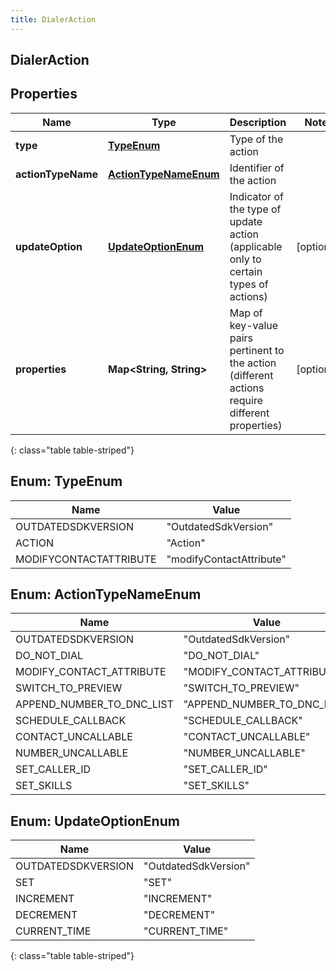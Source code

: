 ```yaml
---
title: DialerAction
---
```

## DialerAction


## Properties

| Name | Type | Description | Notes |
| ------------ | ------------- | ------------- | ------------- |
| **type** | [**TypeEnum**](#TypeEnum) | Type of the action |  |
| **actionTypeName** | [**ActionTypeNameEnum**](#ActionTypeNameEnum) | Identifier of the action |  |
| **updateOption** | [**UpdateOptionEnum**](#UpdateOptionEnum) | Indicator of the type of update action (applicable only to certain types of actions) |  [optional] |
| **properties** | **Map&lt;String, String&gt;** | Map of key-value pairs pertinent to the action (different actions require different properties) |  [optional] |
{: class="table table-striped"}


<a name="TypeEnum"></a>

## Enum: TypeEnum

| Name | Value |
| ---- | ----- |
| OUTDATEDSDKVERSION | &quot;OutdatedSdkVersion&quot; |
| ACTION | &quot;Action&quot; |
| MODIFYCONTACTATTRIBUTE | &quot;modifyContactAttribute&quot; |


<a name="ActionTypeNameEnum"></a>

## Enum: ActionTypeNameEnum

| Name | Value |
| ---- | ----- |
| OUTDATEDSDKVERSION | &quot;OutdatedSdkVersion&quot; |
| DO_NOT_DIAL | &quot;DO_NOT_DIAL&quot; |
| MODIFY_CONTACT_ATTRIBUTE | &quot;MODIFY_CONTACT_ATTRIBUTE&quot; |
| SWITCH_TO_PREVIEW | &quot;SWITCH_TO_PREVIEW&quot; |
| APPEND_NUMBER_TO_DNC_LIST | &quot;APPEND_NUMBER_TO_DNC_LIST&quot; |
| SCHEDULE_CALLBACK | &quot;SCHEDULE_CALLBACK&quot; |
| CONTACT_UNCALLABLE | &quot;CONTACT_UNCALLABLE&quot; |
| NUMBER_UNCALLABLE | &quot;NUMBER_UNCALLABLE&quot; |
| SET_CALLER_ID | &quot;SET_CALLER_ID&quot; |
| SET_SKILLS | &quot;SET_SKILLS&quot; |


<a name="UpdateOptionEnum"></a>

## Enum: UpdateOptionEnum

| Name | Value |
| ---- | ----- |
| OUTDATEDSDKVERSION | &quot;OutdatedSdkVersion&quot; |
| SET | &quot;SET&quot; |
| INCREMENT | &quot;INCREMENT&quot; |
| DECREMENT | &quot;DECREMENT&quot; |
| CURRENT_TIME | &quot;CURRENT_TIME&quot; |
{: class="table table-striped"}


